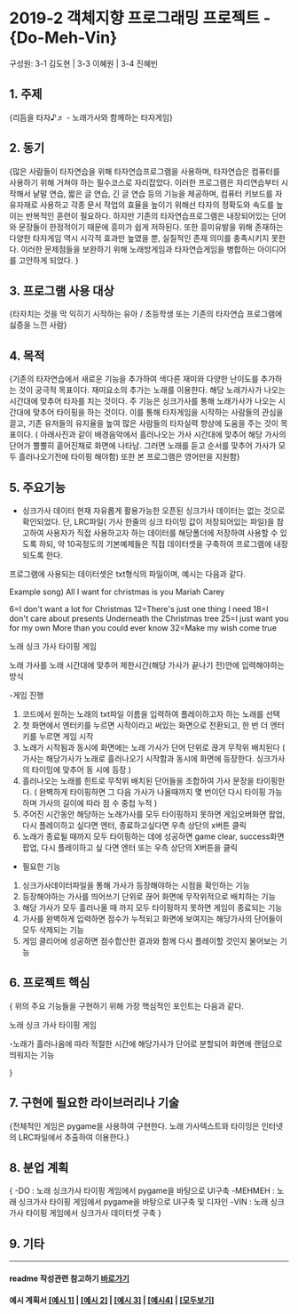 # 2019-2 객체지향 프로그래밍 프로젝트 - **{Do-Meh-Vin}**
구성원: 3-1 김도현  | 3-3 이혜원  | 3-4 진혜빈

## 1. 주제
{리듬을 타자♪♬ - 노래가사와 함께하는 타자게임}

## 2. 동기
{많은 사람들이 타자연습을 위해 타자연습프로그램을 사용하며, 타자연습은 컴퓨터를 사용하기 위해 거쳐야 하는 필수코스로 자리잡았다. 
 이러한 프로그램은 자리연습부터 시작해서 낱말 연습, 짧은 글 연습, 긴 글 연습 등의 기능을 제공하며, 컴퓨터 키보드를 자유자재로 사용하고 각종 문서 작업의 효율을 높이기 위해선 타자의 정확도와 속도를 높이는 반복적인 훈련이 필요하다. 
하지만 기존의 타자연습프로그램은 내장되어있는 단어와 문장들이 한정적이기 때문에 흥미가 쉽게 저하된다. 또한 흥미유발을 위해 존재하는 다양한 타자게임 역시 시각적 효과만 높였을 뿐, 실질적인 존재 의미를 충족시키지 못한다.
이러한 문제점들을 보완하기 위해 노래방게임과 타자연습게임을 병합하는 아이디어를 고안하게 되었다.
}

## 3. 프로그램 사용 대상
{타자치는 것을 막 익히기 시작하는 유아 / 초등학생 또는 기존의 타자연습 프로그램에 싫증을 느낀 사람}

## 4. 목적
{기존의 타자연습에서 새로운 기능을 추가하여 색다른 재미와 다양한 난이도를 추가하는 것이 궁극적 목표이다. 
 재미요소의 추가는 노래를 이용한다. 해당 노래가사가 나오는 시간대에 맞추어 타자를 치는 것이다. 
주 기능은 싱크가사를 통해 노래가사가 나오는 시간대에 맞추어 타이핑을 하는 것이다. 이를 통해 타자게임을 시작하는 사람들의 관심을 끌고, 기존 유저들의 유지율을 높여 많은 사람들의 타자실력 향상에 도움을 주는 것이 목표이다. ( 아래사진과 같이 배경음악에서 흘러나오는 가사 시간대에 맞추어 해당 가사의 단어가 뿔뿔히 흩어진채로 화면에 나타남. 그러면 노래를 듣고 순서를 맞추어 가사가 모두 흘러나오기전에 타이핑 해야함)
또한 본 프로그램은 영어만을 지원함}

## 5. 주요기능
  
* 싱크가사 데이터
현재 자유롭게 활용가능한 오픈된 싱크가사 데이터는 없는 것으로 확인되었다. 단, LRC파일( 가사 한줄의 싱크 타이밍 값이 저장되어있는 파일)을 참고하여 사용자가 직접 사용하고자 하는 데이터를 해당폴더에 저장하여 사용할 수 있도록 하되, 약 10곡정도의 기본예제들은 직접 데이터셋을 구축하여 프로그램에 내장되도록 한다.

프로그램에 사용되는 데이터셋은 txt형식의 파일이며, 예시는 다음과 같다.

Example song) All I want for christmas is you Mariah Carey

6=I don't want a lot for Christmas
12=There's just one thing I need
18=I don't care about presents Underneath the Christmas tree
25=I just want you for my own More than you could ever know
32=Make my wish come true

노래 싱크 가사 타이핑 게임 

노래 가사를 노래 시간대에 맞추어 제한시간(해당 가사가 끝나기 전)안에 입력해야하는 방식

-게임 진행
1. 코드에서 원하는 노래의 txt파일 이름을 입력하여 플레이하고자 하는 노래를 선택
2. 첫 화면에서 엔터키를 누르면 시작이라고 써있는 화면으로 전환되고, 한 번 더 엔터키를 누르면 게임 시작
3. 노래가 시작됨과 동시에 화면에는 노래 가사가 단어 단위로 끊겨 무작위 배치된다
   ( 가사는 해당가사가 노래로 흘러나오기 시작함과 동시에 화면에 등장한다. 싱크가사의 타이밍에 맞추어 동    시에 등장 )
4. 흘러나오는 노래를 힌트로 무작위 배치된 단어들을 조합하여 가사 문장을 타이핑한다. 
   ( 완벽하게 타이핑하면 그 다음 가사가 나올때까지 몇 번이던 다시 타이핑 가능하며 가사의 길이에 따라 점    수 중첩 누적 )
5. 주어진 시간동안 해당하는 노래가사를 모두 타이핑하지 못하면 게임오버화면 팝업, 다시 플레이하고 싶다면    엔터, 종료하고싶다면 우측 상단의 x버튼 클릭
6. 노래가 종료될 때까지 모두 타이핑하는 데에 성공하면 game clear, success화면 팝업, 다시 플레이하고 싶    다면 엔터 또는 우측 상단의 X버튼을 클릭 

- 필요한 기능
1) 싱크가사데이터파일을 통해 가사가 등장해야하는 시점을 확인하는 기능
2) 등장해야하는 가사를 띄어쓰기 단위로 끊어 화면에 무작위적으로 배치하는 기능
3) 해당 가사가 모두 흘러나올 때 까지 모두 타이핑하지 못하면 게임이 종료되는 기능
4) 가사를 완벽하게 입력하면 점수가 누적되고 화면에 보여지는 해당가사의 단어들이 모두 삭제되는 기능
5) 게임 클리어에 성공하면 점수합산한 결과와 함께 다시 플레이할 것인지 물어보는 기능	

## 6. 프로젝트 핵심
{
위의 주요 기능들을 구현하기 위해 가장 핵심적인 포인트는 다음과 같다. 

노래 싱크 가사 타이핑 게임

-노래가 흘러나옴에 따라 적절한 시간에 해당가사가 단어로 분할되어 화면에 랜덤으로 띄워지는 기능

}

## 7. 구현에 필요한 라이브러리나 기술
{전체적인 게임은 pygame을 사용하여 구현한다. 노래 가사텍스트와 타이밍은 인터넷의 LRC파일에서 추출하여 이용한다.}

## 8. **분업 계획**
{
-DO : 노래 싱크가사 타이핑 게임에서 pygame을 바탕으로 UI구축 
-MEHMEH : 노래 싱크가사 타이핑 게임에서 pygame을 바탕으로 UI구축 및 디자인
-VIN : 노래 싱크가사 타이핑 게임에서 싱크가사 데이터셋 구축
}

## 9. 기타

<hr>

#### readme 작성관련 참고하기 [바로가기](https://heropy.blog/2017/09/30/markdown/)

#### 예시 계획서 [[예시 1]](https://docs.google.com/document/d/1hcuGhTtmiTUxuBtr3O6ffrSMahKNhEj33woE02V-84U/edit?usp=sharing) | [[예시 2]](https://docs.google.com/document/d/1FmxTZvmrroOW4uZ34Xfyyk9ejrQNx6gtsB6k7zOvHYE/edit?usp=sharing) | [[예시 3]](https://github.com/goldmango328/2018-OOP-Python-Light) | [[예시4]](https://github.com/ssy05468/2018-OOP-Python-lightbulb) | [[모두보기]](https://github.com/kadragon/oop_project_ex/network/members)
